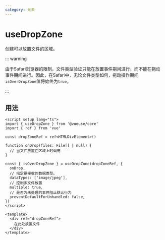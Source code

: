 ```yaml
---
category: 元素
---
```


# useDropZone

创建可以放置文件的区域。

::: warning

由于Safari浏览器的限制，文件类型验证只能在放置事件期间进行，而不能在拖动事件期间进行。因此，在Safari中，无论文件类型如何，拖动操作期间`isOverDropZone`值将始终为`true`。

:::

## 用法

```vue
<script setup lang="ts">
import { useDropZone } from '@vueuse/core'
import { ref } from 'vue'

const dropZoneRef = ref<HTMLDivElement>()

function onDrop(files: File[] | null) {
  // 当文件放置在区域上时调用
}

const { isOverDropZone } = useDropZone(dropZoneRef, {
  onDrop,
  // 指定要接收的数据类型。
  dataTypes: ['image/jpeg'],
  // 控制多文件放置
  multiple: true,
  // 是否为未处理的事件阻止默认行为
  preventDefaultForUnhandled: false,
})
</script>

<template>
  <div ref="dropZoneRef">
    在此处放置文件
  </div>
</template>
```